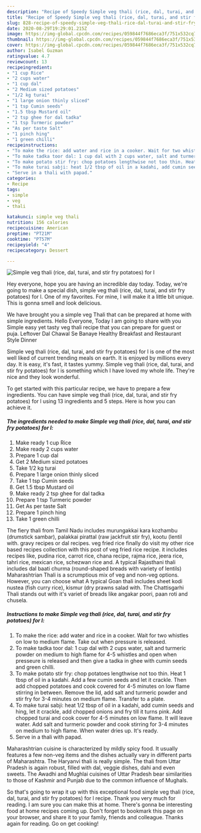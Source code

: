 ```yaml
---
description: "Recipe of Speedy Simple veg thali (rice, dal, turai, and stir fry potatoes) for l"
title: "Recipe of Speedy Simple veg thali (rice, dal, turai, and stir fry potatoes) for l"
slug: 828-recipe-of-speedy-simple-veg-thali-rice-dal-turai-and-stir-fry-potatoes-for-l
date: 2020-08-29T19:29:01.215Z
image: https://img-global.cpcdn.com/recipes/059844f7686eca3f/751x532cq70/simple-veg-thali-rice-dal-turai-and-stir-fry-potatoes-for-l-recipe-main-photo.jpg
thumbnail: https://img-global.cpcdn.com/recipes/059844f7686eca3f/751x532cq70/simple-veg-thali-rice-dal-turai-and-stir-fry-potatoes-for-l-recipe-main-photo.jpg
cover: https://img-global.cpcdn.com/recipes/059844f7686eca3f/751x532cq70/simple-veg-thali-rice-dal-turai-and-stir-fry-potatoes-for-l-recipe-main-photo.jpg
author: Isabel Guzman
ratingvalue: 4.7
reviewcount: 13
recipeingredient:
- "1 cup Rice"
- "2 cups water"
- "1 cup dal"
- "2 Medium sized potatoes"
- "1/2 kg turai"
- "1 large onion thinly sliced"
- "1 tsp Cumin seeds"
- "1.5 tbsp Mustard oil"
- "2 tsp ghee for dal tadka"
- "1 tsp Turmeric powder"
- "As per taste Salt"
- "1 pinch hing"
- "1 green chilli"
recipeinstructions:
- "To make the rice: add water and rice in a cooker. Wait for two whistles on low to medium flame. Take out when pressure is released."
- "To make tadka toor dal: 1 cup dal with 2 cups water, salt and turmeric powder on medium to high flame for 4-5 whistles and open when presseure is released and then give a tadka in ghee with cumin seeds and green chilli."
- "To make potato stir fry: chop potatoes lengthwise not too thin. Heat 1 tbsp of oil in a kadahi. Add a few cumin seeds and let it crackle. Then add chopped potatoes and cook covered for 4-5 minutes on low flame stirring in between. Remove the lid, add salt and turmeric powder and stir fry for 3-4 minutes on medium flame. Transfer to a plate."
- "To make turai sabji: heat 1/2 tbsp of oil in a kadahi, add cumin seeds and hing, let it crackle, add chopped onions and fry till it turns pink. Add chopped turai and cook cover for 4-5 minutes on low flame. It will leave water. Add salt and turmeric powder and cook stirring for 3-4 minutes on medium to high flame. When water dries up. It&#39;s ready."
- "Serve in a thali with papad."
categories:
- Recipe
tags:
- simple
- veg
- thali

katakunci: simple veg thali 
nutrition: 156 calories
recipecuisine: American
preptime: "PT21M"
cooktime: "PT57M"
recipeyield: "4"
recipecategory: Dessert

---
```



![Simple veg thali (rice, dal, turai, and stir fry potatoes) for l](https://img-global.cpcdn.com/recipes/059844f7686eca3f/751x532cq70/simple-veg-thali-rice-dal-turai-and-stir-fry-potatoes-for-l-recipe-main-photo.jpg)

Hey everyone, hope you are having an incredible day today. Today, we're going to make a special dish, simple veg thali (rice, dal, turai, and stir fry potatoes) for l. One of my favorites. For mine, I will make it a little bit unique. This is gonna smell and look delicious.

We have brought you a simple veg Thali that can be prepared at home with simple ingredients. Hello Everyone, Today I am going to share with you Simple easy yet tasty veg thali recipe that you can prepare for guest or puja. Leftover Dal Chawal Se Banaye Healthy Breakfast and Restaurant Style Dinner

Simple veg thali (rice, dal, turai, and stir fry potatoes) for l is one of the most well liked of current trending meals on earth. It is enjoyed by millions every day. It is easy, it's fast, it tastes yummy. Simple veg thali (rice, dal, turai, and stir fry potatoes) for l is something which I have loved my whole life. They're nice and they look wonderful.


To get started with this particular recipe, we have to prepare a few ingredients. You can have simple veg thali (rice, dal, turai, and stir fry potatoes) for l using 13 ingredients and 5 steps. Here is how you can achieve it.

<!--inarticleads1-->

##### The ingredients needed to make Simple veg thali (rice, dal, turai, and stir fry potatoes) for l:

1. Make ready 1 cup Rice
1. Make ready 2 cups water
1. Prepare 1 cup dal
1. Get 2 Medium sized potatoes
1. Take 1/2 kg turai
1. Prepare 1 large onion thinly sliced
1. Take 1 tsp Cumin seeds
1. Get 1.5 tbsp Mustard oil
1. Make ready 2 tsp ghee for dal tadka
1. Prepare 1 tsp Turmeric powder
1. Get As per taste Salt
1. Prepare 1 pinch hing
1. Take 1 green chilli


The fiery thali from Tamil Nadu includes murungakkai kara kozhambu (drumstick sambar), palakkai pirattal (raw jackfruit stir fry), kootu (lentil with. gravy recipes or dal recipes. veg fried rice finally do visit my other rice based recipes collection with this post of veg fried rice recipe. it includes recipes like, pudina rice, carrot rice, chana recipe, rajma rice, jeera rice, tahri rice, mexican rice, schezwan rice and. A typical Rajasthani thali includes dal baati churma (round-shaped breads with variety of lentils) Maharashtrian Thali is a scrumptious mix of veg and non-veg options. However, you can choose what A typical Goan thali includes sheet kodi nustea (fish curry rice), kismur (dry prawns salad with. The Chattisgarhi Thali stands out with it&#39;s variet of breads like angakar poori, paan roti and chusela. 

<!--inarticleads2-->

##### Instructions to make Simple veg thali (rice, dal, turai, and stir fry potatoes) for l:

1. To make the rice: add water and rice in a cooker. Wait for two whistles on low to medium flame. Take out when pressure is released.
1. To make tadka toor dal: 1 cup dal with 2 cups water, salt and turmeric powder on medium to high flame for 4-5 whistles and open when presseure is released and then give a tadka in ghee with cumin seeds and green chilli.
1. To make potato stir fry: chop potatoes lengthwise not too thin. Heat 1 tbsp of oil in a kadahi. Add a few cumin seeds and let it crackle. Then add chopped potatoes and cook covered for 4-5 minutes on low flame stirring in between. Remove the lid, add salt and turmeric powder and stir fry for 3-4 minutes on medium flame. Transfer to a plate.
1. To make turai sabji: heat 1/2 tbsp of oil in a kadahi, add cumin seeds and hing, let it crackle, add chopped onions and fry till it turns pink. Add chopped turai and cook cover for 4-5 minutes on low flame. It will leave water. Add salt and turmeric powder and cook stirring for 3-4 minutes on medium to high flame. When water dries up. It&#39;s ready.
1. Serve in a thali with papad.


Maharashtrian cuisine is characterized by mildly spicy food. It usually features a few non-veg items and the dishes actually vary in different parts of Maharashtra. The Haryanvi thali is really simple. The thali from Uttar Pradesh is again robust, filled with dal, veggie dishes, dahi and even sweets. The Awadhi and Mughlai cuisines of Uttar Pradesh bear similarities to those of Kashmir and Punjab due to the common influence of Mughals. 

So that's going to wrap it up with this exceptional food simple veg thali (rice, dal, turai, and stir fry potatoes) for l recipe. Thank you very much for reading. I am sure you can make this at home. There's gonna be interesting food at home recipes coming up. Don't forget to bookmark this page on your browser, and share it to your family, friends and colleague. Thanks again for reading. Go on get cooking!
